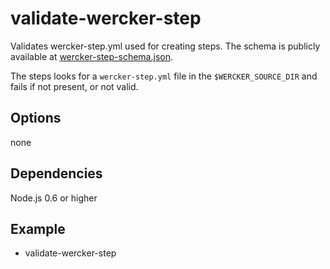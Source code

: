 # validate-wercker-step

Validates wercker-step.yml used for creating steps. The schema is publicly available at [wercker-step-schema.json](https://github.com/wercker/step-validate-wercker-step/blob/master/wercker-step-schema.json).

The steps looks for a `wercker-step.yml` file in the `$WERCKER_SOURCE_DIR` and fails if not present, or not valid.

## Options
none


## Dependencies
Node.js 0.6 or higher

## Example

- validate-wercker-step
